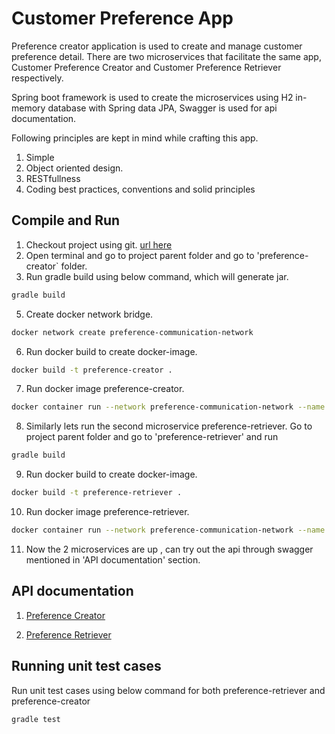 # Customer Preference App

Preference creator application is used to create and manage customer preference detail.
There are two microservices that facilitate the same app, Customer Preference Creator and Customer Preference Retriever respectively.

Spring boot framework is used to create the microservices using H2 in-memory database with  Spring data JPA, Swagger is used for api documentation.

Following principles are kept in mind while crafting this app.

1.  Simple
2.	Object oriented design.
3.	RESTfullness 
4.	Coding best practices, conventions and solid principles

## Compile and Run

1) Checkout project using git. [url here](https://github.com/subinkoovery/TG-Coding-Test.git)
2) Open terminal and go to project parent folder and go to 'preference-creator` folder.
3) Run gradle build using below command, which will generate jar.


```bash
gradle build
```

5) Create docker network bridge.

```bash
docker network create preference-communication-network
```

6) Run docker build to create docker-image.

```bash
docker build -t preference-creator .
```

7) Run docker image preference-creator.
```bash
docker container run --network preference-communication-network --name preference-creator -p 7000:7000 preference-creator
```
8)  Similarly lets run the second microservice preference-retriever. Go to project parent folder and go to 'preference-retriever' and run

```bash
gradle build
```


9)  Run docker build to create docker-image.

```bash
docker build -t preference-retriever .
```

10) Run docker image preference-retriever.

```bash
docker container run --network preference-communication-network --name preference-retriever -p 7001:7001 preference-retriever
```

11) Now the 2 microservices are up , can try out the api through swagger mentioned in 'API documentation' section.

## API documentation
1) [Preference Creator](http://localhost:7000/swagger-ui/)

1) [Preference Retriever](http://localhost:7001/swagger-ui/)

## Running unit test cases 
Run unit test cases using below command for both preference-retriever and  preference-creator
```bash
gradle test
```


